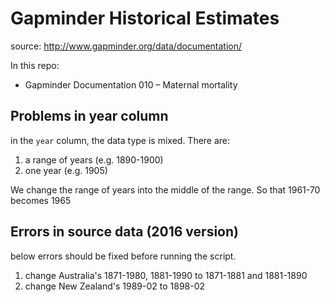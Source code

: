 # Gapminder Historical Estimates

source: http://www.gapminder.org/data/documentation/

In this repo:

* Gapminder Documentation 010 – Maternal mortality

## Problems in year column

in the `year` column, the data type is mixed. There are:

1. a range of years (e.g. 1890-1900)
2. one year (e.g. 1905)

We change the range of years into the middle of the range. So that 
1961-70 becomes 1965

## Errors in source data (2016 version)

below errors should be fixed before running the script.

1. change Australia's 1871-1980, 1881-1990 to 1871-1881 and 1881-1890
2. change New Zealand's 1989-02 to 1898-02
